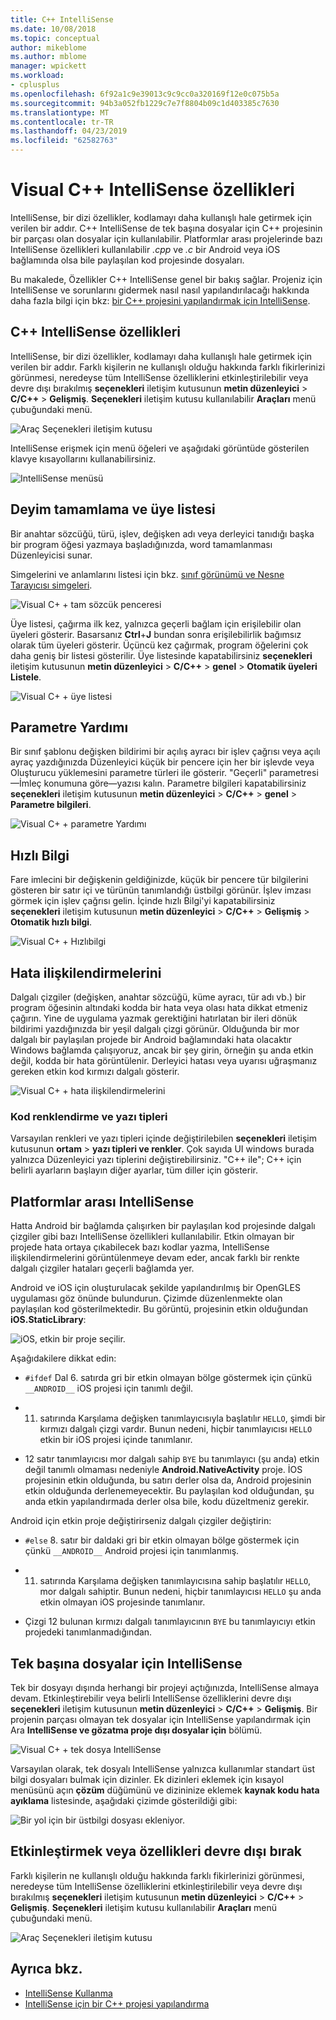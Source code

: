 ```yaml
---
title: C++ IntelliSense
ms.date: 10/08/2018
ms.topic: conceptual
author: mikeblome
ms.author: mblome
manager: wpickett
ms.workload:
- cplusplus
ms.openlocfilehash: 6f92a1c9e39013c9c9cc0a320169f12e0c075b5a
ms.sourcegitcommit: 94b3a052fb1229c7e7f8804b09c1d403385c7630
ms.translationtype: MT
ms.contentlocale: tr-TR
ms.lasthandoff: 04/23/2019
ms.locfileid: "62582763"
---
```

# <a name="visual-c-intellisense-features"></a>Visual C++ IntelliSense özellikleri

IntelliSense, bir dizi özellikler, kodlamayı daha kullanışlı hale getirmek için verilen bir addır. C++ IntelliSense de tek başına dosyalar için C++ projesinin bir parçası olan dosyalar için kullanılabilir. Platformlar arası projelerinde bazı IntelliSense özellikleri kullanılabilir *.cpp* ve *.c* bir Android veya iOS bağlamında olsa bile paylaşılan kod projesinde dosyaları.

Bu makalede, Özellikler C++ IntelliSense genel bir bakış sağlar. Projeniz için IntelliSense ve sorunlarını gidermek nasıl nasıl yapılandırılacağı hakkında daha fazla bilgi için bkz: [bir C++ projesini yapılandırmak için IntelliSense](visual-cpp-intellisense-configuration.md).

## <a name="intellisense-features-in-c"></a>C++ IntelliSense özellikleri

IntelliSense, bir dizi özellikler, kodlamayı daha kullanışlı hale getirmek için verilen bir addır. Farklı kişilerin ne kullanışlı olduğu hakkında farklı fikirlerinizi görünmesi, neredeyse tüm IntelliSense özelliklerini etkinleştirilebilir veya devre dışı bırakılmış **seçenekleri** iletişim kutusunun **metin düzenleyici**  >  **C/C++** > **Gelişmiş**. **Seçenekleri** iletişim kutusu kullanılabilir **Araçları** menü çubuğundaki menü.

![Araç Seçenekleri iletişim kutusu](../ide/media/sintellisensecpptoolsoptions.PNG)

IntelliSense erişmek için menü öğeleri ve aşağıdaki görüntüde gösterilen klavye kısayollarını kullanabilirsiniz.

![IntelliSense menüsü](../ide/media/vs2015_cpp_intellisense_menu.png)

## <a name="statement-completion-and-member-list"></a>Deyim tamamlama ve üye listesi

Bir anahtar sözcüğü, türü, işlev, değişken adı veya derleyici tanıdığı başka bir program öğesi yazmaya başladığınızda, word tamamlanması Düzenleyicisi sunar.

Simgelerini ve anlamlarını listesi için bkz. [sınıf görünümü ve Nesne Tarayıcısı simgeleri](../ide/class-view-and-object-browser-icons.md).

![Visual C&#43; &#43; tam sözcük penceresi](../ide/media/vs2015_cpp_complete_word.png)

Üye listesi, çağırma ilk kez, yalnızca geçerli bağlam için erişilebilir olan üyeleri gösterir. Basarsanız **Ctrl**+**J** bundan sonra erişilebilirlik bağımsız olarak tüm üyeleri gösterir. Üçüncü kez çağırmak, program öğelerini çok daha geniş bir listesi gösterilir. Üye listesinde kapatabilirsiniz **seçenekleri** iletişim kutusunun **metin düzenleyici** > **C/C++** > **genel**  >  **Otomatik üyeleri Listele**.

![Visual C&#43; &#43; üye listesi](../ide/media/vs2015_cpp_list_members.png)

## <a name="parameter-help"></a>Parametre Yardımı

Bir sınıf şablonu değişken bildirimi bir açılış ayracı bir işlev çağrısı veya açılı ayraç yazdığınızda Düzenleyici küçük bir pencere için her bir işlevde veya Oluşturucu yüklemesini parametre türleri ile gösterir. "Geçerli" parametresi&mdash;İmleç konumuna göre&mdash;yazısı kalın. Parametre bilgileri kapatabilirsiniz **seçenekleri** iletişim kutusunun **metin düzenleyici** > **C/C++** > **genel**  >  **Parametre bilgileri**.

![Visual C&#43; &#43; parametre Yardımı](../ide/media/vs_2015_cpp_param_help.png)

## <a name="quick-info"></a>Hızlı Bilgi

Fare imlecini bir değişkenin geldiğinizde, küçük bir pencere tür bilgilerini gösteren bir satır içi ve türünün tanımlandığı üstbilgi görünür. İşlev imzası görmek için işlev çağrısı gelin. İçinde hızlı Bilgi'yi kapatabilirsiniz **seçenekleri** iletişim kutusunun **metin düzenleyici** > **C/C++** > **Gelişmiş**  >  **Otomatik hızlı bilgi**.

![Visual C&#43; &#43; Hızlıbilgi](../ide/media/vs2015_cpp_quickinfo.png)

## <a name="error-squiggles"></a>Hata ilişkilendirmelerini

Dalgalı çizgiler (değişken, anahtar sözcüğü, küme ayracı, tür adı vb.) bir program öğesinin altındaki kodda bir hata veya olası hata dikkat etmeniz çağırın. Yine de uygulama yazmak gerektiğini hatırlatan bir ileri dönük bildirimi yazdığınızda bir yeşil dalgalı çizgi görünür. Olduğunda bir mor dalgalı bir paylaşılan projede bir Android bağlamındaki hata olacaktır Windows bağlamda çalışıyoruz, ancak bir şey girin, örneğin şu anda etkin değil, kodda bir hata görüntülenir. Derleyici hatası veya uyarısı uğraşmanız gereken etkin kod kırmızı dalgalı gösterir.

![Visual C&#43; &#43; hata ilişkilendirmelerini](../ide/media/vs2015_cpp_error_quiggles.png)

### <a name="code-colorization-and-fonts"></a>Kod renklendirme ve yazı tipleri

Varsayılan renkleri ve yazı tipleri içinde değiştirilebilen **seçenekleri** iletişim kutusunun **ortam** > **yazı tipleri ve renkler**. Çok sayıda UI windows burada yalnızca Düzenleyici yazı tiplerini değiştirebilirsiniz. "C++ ile"; C++ için belirli ayarların başlayın diğer ayarlar, tüm diller için gösterir.

## <a name="cross-platform-intellisense"></a>Platformlar arası IntelliSense

Hatta Android bir bağlamda çalışırken bir paylaşılan kod projesinde dalgalı çizgiler gibi bazı IntelliSense özellikleri kullanılabilir. Etkin olmayan bir projede hata ortaya çıkabilecek bazı kodlar yazma, IntelliSense ilişkilendirmelerini görüntülenmeye devam eder, ancak farklı bir renkte dalgalı çizgiler hataları geçerli bağlamda yer.

Android ve iOS için oluşturulacak şekilde yapılandırılmış bir OpenGLES uygulaması göz önünde bulundurun. Çizimde düzenlenmekte olan paylaşılan kod gösterilmektedir. Bu görüntü, projesinin etkin olduğundan **iOS.StaticLibrary**:

![iOS, etkin bir proje seçilir.](../ide/media/intellisensecppcrossplatform2.png)

Aşağıdakilere dikkat edin:

- `#ifdef` Dal 6. satırda gri bir etkin olmayan bölge göstermek için çünkü `__ANDROID__` iOS projesi için tanımlı değil.

- 11. satırında Karşılama değişken tanımlayıcısıyla başlatılır `HELLO`, şimdi bir kırmızı dalgalı çizgi vardır. Bunun nedeni, hiçbir tanımlayıcısı `HELLO` etkin bir iOS projesi içinde tanımlanır.

- 12 satır tanımlayıcısı mor dalgalı sahip `BYE` bu tanımlayıcı (şu anda) etkin değil tanımlı olmaması nedeniyle **Android.NativeActivity** proje. İOS projesinin etkin olduğunda, bu satırı derler olsa da, Android projesinin etkin olduğunda derlenemeyecektir. Bu paylaşılan kod olduğundan, şu anda etkin yapılandırmada derler olsa bile, kodu düzeltmeniz gerekir.

Android için etkin proje değiştirirseniz dalgalı çizgiler değiştirin:

- `#else` 8. satır bir daldaki gri bir etkin olmayan bölge göstermek için çünkü `__ANDROID__` Android projesi için tanımlanmış.

- 11. satırında Karşılama değişken tanımlayıcısına sahip başlatılır `HELLO`, mor dalgalı sahiptir. Bunun nedeni, hiçbir tanımlayıcısı `HELLO` şu anda etkin olmayan iOS projesinde tanımlanır.

- Çizgi 12 bulunan kırmızı dalgalı tanımlayıcının `BYE` bu tanımlayıcıyı etkin projedeki tanımlanmadığından.

## <a name="intellisense-for-stand-alone-files"></a>Tek başına dosyalar için IntelliSense

Tek bir dosyayı dışında herhangi bir projeyi açtığınızda, IntelliSense almaya devam. Etkinleştirebilir veya belirli IntelliSense özelliklerini devre dışı **seçenekleri** iletişim kutusunun **metin düzenleyici** > **C/C++**  >  **Gelişmiş**. Bir projenin parçası olmayan tek dosyalar için IntelliSense yapılandırmak için Ara **IntelliSense ve gözatma proje dışı dosyalar için** bölümü.

![Visual C&#43; &#43; tek dosya IntelliSense](../ide/media/vs2015_cpp_single_file_intellisense.png)

Varsayılan olarak, tek dosyalı IntelliSense yalnızca kullanımlar standart üst bilgi dosyaları bulmak için dizinler. Ek dizinleri eklemek için kısayol menüsünü açın **çözüm** düğümünü ve dizininize eklemek **kaynak kodu hata ayıklama** listesinde, aşağıdaki çizimde gösterildiği gibi:

![Bir yol için bir üstbilgi dosyası ekleniyor.](../ide/media/intellisensedebugyourcode.jpg)

## <a name="enable-or-disable-features"></a>Etkinleştirmek veya özellikleri devre dışı bırak

Farklı kişilerin ne kullanışlı olduğu hakkında farklı fikirlerinizi görünmesi, neredeyse tüm IntelliSense özelliklerini etkinleştirilebilir veya devre dışı bırakılmış **seçenekleri** iletişim kutusunun **metin düzenleyici**  >  **C/C++** > **Gelişmiş**. **Seçenekleri** iletişim kutusu kullanılabilir **Araçları** menü çubuğundaki menü.

![Araç Seçenekleri iletişim kutusu](../ide/media/sintellisensecpptoolsoptions.PNG)

## <a name="see-also"></a>Ayrıca bkz.

- [IntelliSense Kullanma](../ide/using-intellisense.md)
- [IntelliSense için bir C++ projesi yapılandırma](visual-cpp-intellisense-configuration.md)
